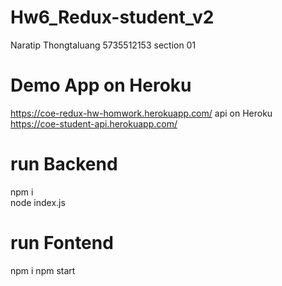 # Hw6_Redux-student_v2
Naratip Thongtaluang 5735512153 section 01 </br>
# Demo App on Heroku </br>
https://coe-redux-hw-homwork.herokuapp.com/
api on Heroku </br>
https://coe-student-api.herokuapp.com/
# run Backend
npm i </br>
node index.js
# run Fontend
npm i
npm start
